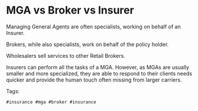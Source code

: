 # MGA vs Broker vs Insurer

Managing General Agents are often specialists, working on behalf of an
Insurer. 

Brokers, while also specialists, work on behalf of the policy
holder. 

Wholesalers sell services to other Retail Brokers.

Insurers can perform all the tasks of a MGA. However, as MGAs
are usually smaller and more specialized, they are able to respond to
their clients needs quicker and provide the human touch often missing
from larger carriers.

Tags:

    #insurance #mga #broker #insurance

